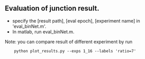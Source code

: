 ## Evaluation of junction result.
- specify the [result path], [eval epoch], [experiment name] in 'eval_binNet.m'.
- In matlab, run eval_binNet.m.


Note: you can compare result of different experiment by run
```
    python plot_results.py --exps 1_16 --labels 'ratio=7'
```


